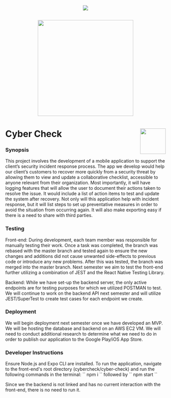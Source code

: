 <div align="center">
<h2><img src="https://i.ibb.co/d0KJrwq/odlogonew-UP.png"><h2>
<img src="https://i.ibb.co/HXk217N/omnistruct-logopng.png" width="300">
<br>
</div>

<div align="">
<h1>Cyber Check
<img src="https://i.ibb.co/Qcjmth5/cc.png" height=80 style="float: right;">
</h1>
<h3>Synopsis</h3>
This project involves the development of a mobile application to support the client’s security incident response process. The app we develop would help our client’s customers to recover more quickly from a security threat by allowing them to view and update a collaborative checklist, accessible to anyone relevant from their organization. Most importantly, it will have logging features that will allow the user to document their actions taken to resolve the issue. It would include a list of action items to test and update the system after recovery. Not only will this application help with incident response, but it will list steps to set up preventative measures in order to avoid the situation from occurring again. It will also make exporting easy if there is a need to share with third parties.
<h3>Testing</h3>
Front-end: During development, each team member was responsible for manually testing their work. Once a task was completed, the branch was rebased with the master branch and tested again to ensure the new changes and additions did not cause unwanted side-effects to previous code or introduce any new problems. After this was tested, the branch was merged into the master branch. Next semester we aim to test the front-end further utilizing a combination of JEST and the React Native Testing Library.

Backend: While we have set-up the backend server, the only active endpoints are for testing purposes for which we utilized POSTMAN to test. We will continue to work on the backend API next semester and will utilize JEST/SuperTest to create test cases for each endpoint we create.

<h3>Deployment</h3>
We will begin deployment next semester once we have developed an MVP. We will be hosting the database and backend on an AWS EC2 VM. We will need to conduct additional research to determine what we need to do in order to publish our application to the Google Play/iOS App Store.

<h3>Developer Instructions</h3>
Ensure Node.js and Expo CLI are installed. To run the application, navigate to the front-end's root directory (cybercheck/cyber-check) and run the following commands in the terminal:
``
npm i
`` 
followed by
``
npm start
``

Since we the backend is not linked and has no current interaction with the front-end, there is no need to run it. 
</div>

